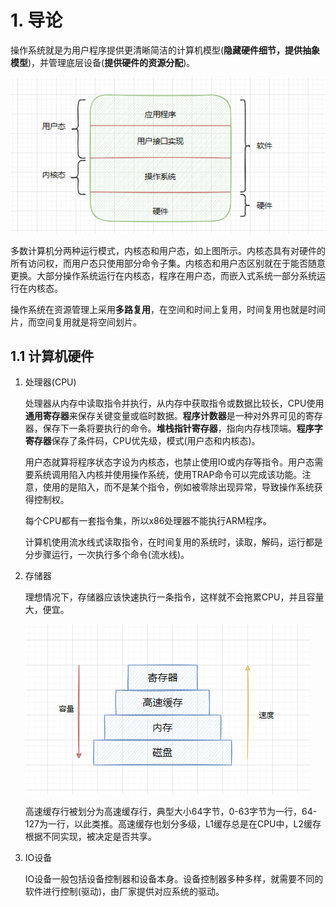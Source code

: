 # 1. 导论

操作系统就是为用户程序提供更清晰简洁的计算机模型(**隐藏硬件细节，提供抽象模型**)，并管理底层设备(**提供硬件的资源分配**)。

![image-20210827110805517](..\image\image-20210827110805517.png)

多数计算机分两种运行模式，内核态和用户态，如上图所示。内核态具有对硬件的所有访问权，而用户态只使用部分命令子集。内核态和用户态区别就在于能否随意更换。大部分操作系统运行在内核态，程序在用户态，而嵌入式系统一部分系统运行在内核态。

操作系统在资源管理上采用**多路复用**，在空间和时间上复用，时间复用也就是时间片，而空间复用就是将空间划片。

## 1.1 计算机硬件

1. 处理器(CPU)

   处理器从内存中读取指令并执行，从内存中获取指令或数据比较长，CPU使用**通用寄存器**来保存关键变量或临时数据。**程序计数器**是一种对外界可见的寄存器，保存下一条将要执行的命令。**堆栈指针寄存器**，指向内存栈顶端。**程序字寄存器**保存了条件码，CPU优先级，模式(用户态和内核态)。

   用户态就算将程序状态字设为内核态，也禁止使用IO或内存等指令。用户态需要系统调用陷入内核并使用操作系统，使用TRAP命令可以完成该功能。注意，使用的是陷入，而不是某个指令，例如被零除出现异常，导致操作系统获得控制权。
   
   每个CPU都有一套指令集，所以x86处理器不能执行ARM程序。
   
   计算机使用流水线式读取指令，在时间复用的系统时，读取，解码，运行都是分步骤运行，一次执行多个命令(流水线)。
   
2. 存储器

   理想情况下，存储器应该快速执行一条指令，这样就不会拖累CPU，并且容量大，便宜。

   ![image-20210828165128212](..\image\image-20210828165128212.png)

   高速缓存行被划分为高速缓存行，典型大小64字节，0-63字节为一行，64-127为一行，以此类推。高速缓存也划分多级，L1缓存总是在CPU中，L2缓存根据不同实现，被决定是否共享。

3. IO设备

   IO设备一般包括设备控制器和设备本身。设备控制器多种多样，就需要不同的软件进行控制(驱动)，由厂家提供对应系统的驱动。

